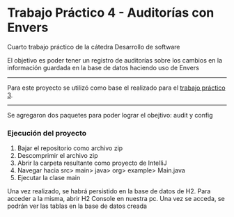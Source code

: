 <h1>Trabajo Práctico 4 - Auditorías con Envers</h1>
<p>Cuarto trabajo práctico de la cátedra Desarrollo de software</p>
<p>El objetivo es poder tener un registro de auditorías sobre los cambios en la información guardada en la base de datos haciendo uso de Envers</p>
<hr></hr>
<p>Para este proyecto se utilizó como base el realizado para el <a href="https://github.com/L-LopezMartin/TP3-JPA">trabajo práctico 3</a>.</p>

<hr></hr>
<p>Se agregaron dos paquetes para poder lograr el obejtivo: audit y config</p>

<h3>Ejecución del proyecto</h3>
<ol>
  <li>Bajar el repositorio como archivo zip</li>
  <li>Descomprimir el archivo zip</li>
  <li>Abrir la carpeta resultante como proyecto de IntelliJ</li>
  <li>Navegar hacia src> main> java> org> example> Main.java</li>
  <li>Ejecutar la clase main</li>
</ol>
<p>Una vez realizado, se habrá persistido en la base de datos de H2. Para acceder a la misma, abrir H2 Console en nuestra pc. Una vez se acceda, se podrán ver las tablas en la base de datos creada</p>
